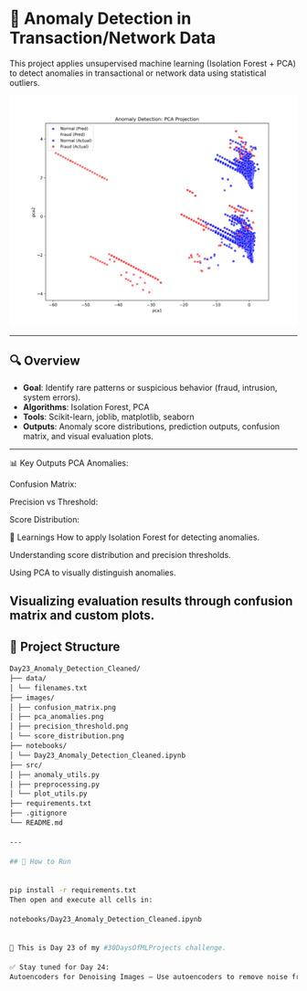 # 🚨 Anomaly Detection in Transaction/Network Data

This project applies unsupervised machine learning (Isolation Forest + PCA) to detect anomalies in transactional or network data using statistical outliers.

![PCA Anomalies](images/pca_anomalies.png)

---

## 🔍 Overview

- **Goal**: Identify rare patterns or suspicious behavior (fraud, intrusion, system errors).
- **Algorithms**: Isolation Forest, PCA
- **Tools**: Scikit-learn, joblib, matplotlib, seaborn
- **Outputs**: Anomaly score distributions, prediction outputs, confusion matrix, and visual evaluation plots.

---
📊 Key Outputs
PCA Anomalies:

Confusion Matrix:


Precision vs Threshold:

Score Distribution:

🧠 Learnings
How to apply Isolation Forest for detecting anomalies.

Understanding score distribution and precision thresholds.

Using PCA to visually distinguish anomalies.

Visualizing evaluation results through confusion matrix and custom plots.
---
## 📁 Project Structure
```bash
Day23_Anomaly_Detection_Cleaned/
├── data/
│ └── filenames.txt
├── images/
│ ├── confusion_matrix.png
│ ├── pca_anomalies.png
│ ├── precision_threshold.png
│ └── score_distribution.png
├── notebooks/
│ └── Day23_Anomaly_Detection_Cleaned.ipynb
├── src/
│ ├── anomaly_utils.py
│ ├── preprocessing.py
│ └── plot_utils.py
├── requirements.txt
├── .gitignore
└── README.md

---

## 🚀 How to Run


pip install -r requirements.txt
Then open and execute all cells in:

notebooks/Day23_Anomaly_Detection_Cleaned.ipynb


📌 This is Day 23 of my #30DaysOfMLProjects challenge.

✅ Stay tuned for Day 24:
Autoencoders for Denoising Images – Use autoencoders to remove noise from images!
